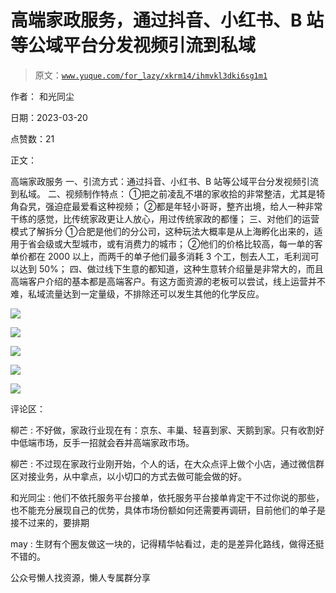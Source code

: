 # 高端家政服务，通过抖音、小红书、B 站等公域平台分发视频引流到私域

> 原文：[`www.yuque.com/for_lazy/xkrm14/ihmvkl3dki6sg1m1`](https://www.yuque.com/for_lazy/xkrm14/ihmvkl3dki6sg1m1)

作者： 和光同尘

日期：2023-03-20

点赞数：21

正文：

高端家政服务 一、引流方式：通过抖音、小红书、B 站等公域平台分发视频引流到私域。 二、视频制作特点： ①把之前凌乱不堪的家收拾的非常整洁，尤其是犄角旮旯，强迫症最爱看这种视频； ②都是年轻小哥哥，整齐出境，给人一种非常干练的感觉，比传统家政更让人放心，用过传统家政的都懂； 三、对他们的运营模式了解拆分 ①合肥是他们的分公司，这种玩法大概率是从上海孵化出来的，适用于省会级或大型城市，或有消费力的城市； ②他们的价格比较高，每一单的客单价都在 2000 以上，而两千的单子他们最多消耗 3 个工，刨去人工，毛利润可以达到 50%； 四、做过线下生意的都知道，这种生意转介绍量是非常大的，而且高端客户介绍的基本都是高端客户。有这方面资源的老板可以尝试，线上运营并不难，私域流量达到一定量级，不排除还可以发生其他的化学反应。

![](img/52d92acb9534f7e782c56ea1ac8daad1.png)

![](img/52f9013bbab2905c04b37df6a0fc0a45.png)

![](img/63599f19213e6ea09ba6d85ca61a5e60.png)

![](img/a4628e07eb714ff393cd92d190324dec.png)  

![](img/ba5f9be98876319d38e4e5186ceae2f6.png)

评论区：

柳芒 : 不好做，家政行业现在有：京东、丰巢、轻喜到家、天鹅到家。只有收割好中低端市场，反手一招就会吞并高端家政市场。

柳芒 : 不过现在家政行业刚开始，个人的话，在大众点评上做个小店，通过微信群区对接业务，从中拿点，以小切口的方式去做可能会做的好。

和光同尘 : 他们不依托服务平台接单，依托服务平台接单肯定干不过你说的那些，也不能充分展现自己的优势，具体市场份额如何还需要再调研，目前他们的单子是接不过来的，要排期

may : 生财有个圈友做这一块的，记得精华帖看过，走的是差异化路线，做得还挺不错的。

公众号懒人找资源，懒人专属群分享

